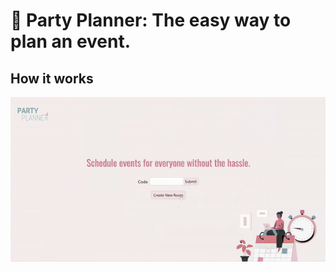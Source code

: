 # 📅 Party Planner: The easy way to plan an event.

## How it works

<img src="Gifs/Calendar.gif" style="float: center; margin-bottom: 10px"/>
